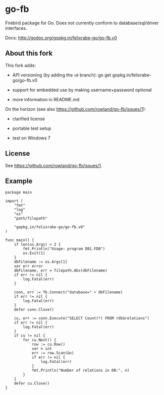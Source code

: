 go-fb
=====

Firebird package for Go. Does not currently conform to database/sql/driver interfaces.

Docs: http://godoc.org/gopkg.in/felixrabe-go/go-fb.v0


About this fork
---------------

This fork adds:

-   API versioning (by adding the `v0` branch): go get gopkg.in/felixrabe-go/go-fb.v0

-   support for embedded use by making username+password optional

-   more information in README.md


On the horizon (see also https://github.com/rowland/go-fb/issues/1):

-   clarified license

-   portable test setup

-   test on Windows 7


License
-------

See https://github.com/rowland/go-fb/issues/1.


Example
-------

    package main

    import (
        "fmt"
        "log"
        "os"
        "path/filepath"

        "gopkg.in/felixrabe-go/go-fb.v0"
    )

    func main() {
        if len(os.Args) < 2 {
            fmt.Println("Usage: program DB1.FDB")
            os.Exit(1)
        }
        dbFilename := os.Args[1]
        var err error
        dbFilename, err = filepath.Abs(dbFilename)
        if err != nil {
            log.Fatal(err)
        }

        conn, err := fb.Connect("database=" + dbFilename)
        if err != nil {
            log.Fatal(err)
        }
        defer conn.Close()

        cu, err := conn.Execute("SELECT Count(*) FROM rdb$relations")
        if err != nil {
            log.Fatal(err)
        }
        if cu != nil {
            for cu.Next() {
                row := cu.Row()
                var n int
                err := row.Scan(&n)
                if err != nil {
                    log.Fatal(err)
                }
                fmt.Println("Number of relations in DB:", n)
            }
        }
        defer cu.Close()
    }
